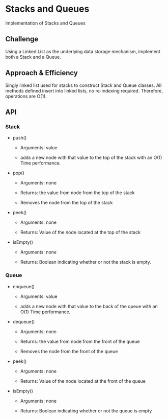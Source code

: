 # Stacks and Queues

Implementation of Stacks and Queues

## Challenge

Using a Linked List as the underlying data storage mechanism, implement both a Stack and a Queue.

## Approach & Efficiency

Singly linked list used for stacks to construct Stack and Queue classes. All methods defined insert into linked lists, no re-indexing required. Therefore, operations are O(1).

## API

### Stack
* push()

  * Arguments: value

  * adds a new node with that value to the top of the stack with an O(1) Time performance.

* pop()

  * Arguments: none

  * Returns: the value from node from the top of the stack

  * Removes the node from the top of the stack

* peek()

  * Arguments: none

  * Returns: Value of the node located at the top of the stack

* isEmpty()

  * Arguments: none

  * Returns: Boolean indicating whether or not the stack is empty.

### Queue

* enqueue()

  * Arguments: value

  * adds a new node with that value to the back of the queue with an O(1) Time performance.

* dequeue()

  * Arguments: none

  * Returns: the value from node from the front of the queue

  * Removes the node from the front of the queue

* peek()

  * Arguments: none

  * Returns: Value of the node located at the front of the queue

* isEmpty()

  * Arguments: none

  * Returns: Boolean indicating whether or not the queue is empty
